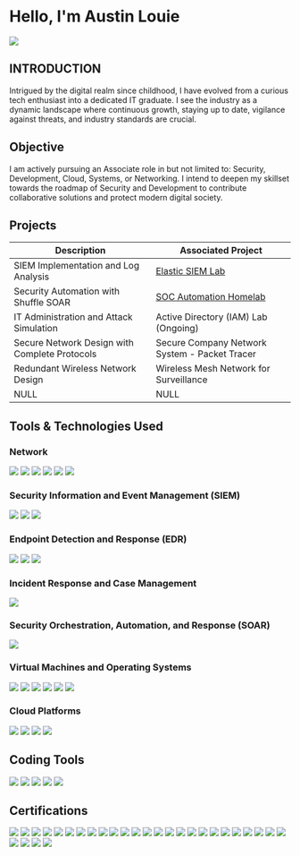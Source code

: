 # Hello, I'm Austin Louie 
<a href="https://www.linkedin.com/in/batulaustin"><img src="https://img.shields.io/badge/-LinkedIn-0072b1?&style=for-the-badge&logo=linkedin&logoColor=white" /></a>

## INTRODUCTION

Intrigued by the digital realm since childhood, I have evolved from a curious tech enthusiast into a dedicated IT graduate. I see the industry as a dynamic landscape where continuous growth, staying up to date, vigilance against threats, and industry standards are crucial. 

## Objective

I am actively pursuing an Associate role in but not limited to: Security, Development, Cloud, Systems, or Networking. I intend to deepen my skillset towards the roadmap of Security and Development to contribute collaborative solutions and protect modern digital society.

## Projects

| Description                                   | Associated Project         |
|-----------------------------------------------|----------------------------|
| SIEM Implementation and Log Analysis          | <a href="https://google.com">Elastic SIEM Lab</a>|
| Security Automation with Shuffle SOAR         | <a href="https://google.com">SOC Automation Homelab</a>|
| IT Administration and Attack Simulation       | Active Directory (IAM) Lab (Ongoing)|
| Secure Network Design with Complete Protocols | Secure Company Network System - Packet Tracer|
| Redundant Wireless Network Design             | Wireless Mesh Network for Surveillance|
| NULL | NULL|

## Tools & Technologies Used

### Network
<div>
    <img src="https://img.shields.io/badge/-Wireshark-1679A7?&style=for-the-badge&logo=Wireshark&logoColor=white" />
    <img src="https://img.shields.io/badge/-pfSense-003366?&style=for-the-badge&logo=pfSense&logoColor=white" />
    <img src="https://img.shields.io/badge/-Cisco_ASA-F6A81E?&style=for-the-badge&logo=Cisco&logoColor=white" />
    <img src="https://img.shields.io/badge/-Huawei_Virtual_Access_Point-FF0000?&style=for-the-badge&logo=Huawei&logoColor=white" />
    <img src="https://img.shields.io/badge/-DD--WRT-800080?&style=for-the-badge&logoColor=white" />
    <img src="https://img.shields.io/badge/-AWS-FF9900?&style=for-the-badge&logo=Amazon-AWS&logoColor=white" />
</div>

### Security Information and Event Management (SIEM)
<div>
    <img src="https://img.shields.io/badge/-Elastic_SIEM-005571?&style=for-the-badge&logo=Elastic&logoColor=white" />
    <img src="https://img.shields.io/badge/-Splunk-000000?&style=for-the-badge&logo=Splunk&logoColor=white" />
    <img src="https://img.shields.io/badge/-Security_Onion-006400?&style=for-the-badge&logoColor=white" />
</div>

### Endpoint Detection and Response (EDR)
<div>
    <img src="https://img.shields.io/badge/-Microsoft_Defender_for_Endpoint-00A4EF?&style=for-the-badge&logo=Microsoft&logoColor=white" />
    <img src="https://img.shields.io/badge/-Wazuh-4B275F?&style=for-the-badge&logo=Wazuh&logoColor=white" />
    <img src="https://img.shields.io/badge/-Velociraptor-4B275F?&style=for-the-badge&logo=Velociraptor&logoColor=white" />
</div>

### Incident Response and Case Management
<div>
    <img src="https://img.shields.io/badge/-TheHive-FF6347?&style=for-the-badge&logoColor=white" />
</div>

### Security Orchestration, Automation, and Response (SOAR)
<div>
    <img src="https://img.shields.io/badge/-Shuffle-FF5733?&style=for-the-badge&logoColor=white" />
</div>

### Virtual Machines and Operating Systems
<div>
    <img src="https://img.shields.io/badge/-VMware-607078?&style=for-the-badge&logo=VMware&logoColor=white" />
    <img src="https://img.shields.io/badge/-VirtualBox-183A61?&style=for-the-badge&logo=VirtualBox&logoColor=white" />
    <img src="https://img.shields.io/badge/-Windows_Server-0078D6?&style=for-the-badge&logo=Windows&logoColor=white" />
    <img src="https://img.shields.io/badge/-Windows_10-0078D6?&style=for-the-badge&logo=Windows&logoColor=white" />
    <img src="https://img.shields.io/badge/-Kali_Linux-557C94?&style=for-the-badge&logo=Kali-Linux&logoColor=white" />
    <img src="https://img.shields.io/badge/-Ubuntu-E95420?&style=for-the-badge&logo=Ubuntu&logoColor=white" />
</div>

### Cloud Platforms
<div>
    <img src="https://img.shields.io/badge/-Azure-0078D4?&style=for-the-badge&logo=Microsoft-Azure&logoColor=white" />
    <img src="https://img.shields.io/badge/-AWS-FF9900?&style=for-the-badge&logo=Amazon-AWS&logoColor=white" />
    <img src="https://img.shields.io/badge/-DigitalOcean-0080FF?&style=for-the-badge&logo=DigitalOcean&logoColor=white" />
    <img src="https://img.shields.io/badge/-Huawei_Cloud-FF0000?&style=for-the-badge&logo=Huawei&logoColor=white" />
</div>

## Coding Tools

<div>
    <img src="https://img.shields.io/badge/-GitHub-181717?&style=for-the-badge&logo=GitHub&logoColor=white" />
    <img src="https://img.shields.io/badge/-Python-3776AB?&style=for-the-badge&logo=Python&logoColor=white" />
    <img src="https://img.shields.io/badge/-Java-007396?&style=for-the-badge&logo=Java&logoColor=white" />
    <img src="https://img.shields.io/badge/-HTML-E34F26?&style=for-the-badge&logo=HTML5&logoColor=white" />
    <img src="https://img.shields.io/badge/-CSS-1572B6?&style=for-the-badge&logo=CSS3&logoColor=white" />
</div>

## Certifications

<div>
  <img src="https://img.shields.io/badge/-CCNA%3A%20Enterprise%20Networking%2C%20Security%2C%20and%20Automation-FF5733?&style=for-the-badge&logo=cisco&logoColor=white" />
  <img src="https://img.shields.io/badge/-CCNA%3A%20Switching%2C%20Routing%2C%20and%20Wireless%20Essentials-00C4CC?&style=for-the-badge&logo=cisco&logoColor=white" />
  <img src="https://img.shields.io/badge/-Google%20Cybersecurity%20Professional%20Certificate-4285F4?&style=for-the-badge&logo=google&logoColor=white" />
  <img src="https://img.shields.io/badge/-Cybersecurity%20Specialist%20Professional%20Certificate-00FF00?&style=for-the-badge&logo=ibm&logoColor=white" />
  <img src="https://img.shields.io/badge/-Fortinet%20Certified%20Cybersecurity%20Associate-EE4C2C?&style=for-the-badge&logo=fortinet&logoColor=white" />
  <img src="https://img.shields.io/badge/-Qualys%20Certified%20Specialist%3A%20EDR-DC143C?&style=for-the-badge&logo=qualys&logoColor=white" />
  <img src="https://img.shields.io/badge/-Qualys%20Certified%20Specialist%3A%20Policy%20Compliance-483D8B?&style=for-the-badge&logo=qualys&logoColor=white" />
  <img src="https://img.shields.io/badge/-Qualys%20Certified%20Specialist%3A%20VMDR-1E90FF?&style=for-the-badge&logo=qualys&logoColor=white" />
  <img src="https://img.shields.io/badge/-Aruba%20Network%20Security%20Essentials-00CED1?&style=for-the-badge&logo=hewlett-packard&logoColor=white" />
  <img src="https://img.shields.io/badge/-Aruba%20Network%20Automation%20Essentials-008000?&style=for-the-badge&logo=hewlett-packard&logoColor=white" />
  <img src="https://img.shields.io/badge/-ACSA%20Fast%20Track%3A%20Cisco%20to%20Aruba%20Switching-FFD700?&style=for-the-badge&logo=hewlett-packard&logoColor=white" />
  <img src="https://img.shields.io/badge/-JNCIA%2DCloud-7B68EE?&style=for-the-badge&logo=juniper-networks&logoColor=white" />
  <img src="https://img.shields.io/badge/-JNCIA%2DJunos-FF4500?&style=for-the-badge&logo=juniper-networks&logoColor=white" />
  <img src="https://img.shields.io/badge/-JNCIA%2DSEC-4682B4?&style=for-the-badge&logo=juniper-networks&logoColor=white" />
  <img src="https://img.shields.io/badge/-Foundations%20of%20Security%20Operations%20Centre-FF7F50?&style=for-the-badge&logo=palo-alto-networks&logoColor=white" />
  <img src="https://img.shields.io/badge/-Foundations%20of%20Cloud%20Security-FFD700?&style=for-the-badge&logo=palo-alto-networks&logoColor=white" />
  <img src="https://img.shields.io/badge/-Virtual%20Network%20Security%20Administrator-ADFF2F?&style=for-the-badge&logo=palo-alto-networks&logoColor=white" />
  <img src="https://img.shields.io/badge/-Secure%20Access%20Service%20Edge-00FA9A?&style=for-the-badge&logo=palo-alto-networks&logoColor=white" />
  <img src="https://img.shields.io/badge/-Cloud%20NGFW%20Administrator-DC143C?&style=for-the-badge&logo=palo-alto-networks&logoColor=white" />
  <img src="https://img.shields.io/badge/-AWS%20Cloud%20Essentials-232F3E?&style=for-the-badge&logo=amazon-aws&logoColor=white" />
  <img src="https://img.shields.io/badge/-AWS%20Networking%20Core-FF9900?&style=for-the-badge&logo=amazon-aws&logoColor=white" />
  <img src="https://img.shields.io/badge/-AWS%20Solutions%20Architecture-00BFFF?&style=for-the-badge&logo=amazon-aws&logoColor=white" />
  <img src="https://img.shields.io/badge/-Network%20Defense%20Essentials-B22222?&style=for-the-badge&logo=ec-council&logoColor=white" />
  <img src="https://img.shields.io/badge/-Digital%20Forensics%20Essentials-FF8C00?&style=for-the-badge&logo=ec-council&logoColor=white" />
  <img src="https://img.shields.io/badge/-Ethical%20Hacking%20Essentials-FF0000?&style=for-the-badge&logo=ec-council&logoColor=white" />
  <img src="https://img.shields.io/badge/-ISO%2FIEC%2027001%20Information%20Security%20Associate-4682B4?&style=for-the-badge&logo=skillfront&logoColor=white" />
  <img src="https://img.shields.io/badge/-ISO%209001%20Quality%20Management%20Systems%20Associate-4B0082?&style=for-the-badge&logo=skillfront&logoColor=white" />
  <img src="https://img.shields.io/badge/-Critical%20Infrastructure%20Protection-800080?&style=for-the-badge&logo=opswat&logoColor=white" />
  <img src="https://img.shields.io/badge/-ChatGPT%20for%20Data%20Analytics-00BFFF?&style=for-the-badge&logo=maven-analytics&logoColor=white" />
</div>



